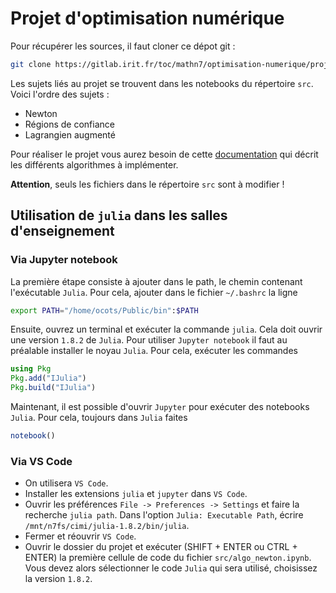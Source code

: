 # Projet d'optimisation numérique

Pour récupérer les sources, il faut cloner ce dépot git : 

```bash
git clone https://gitlab.irit.fr/toc/mathn7/optimisation-numerique/projet-optinum.git
```

Les sujets liés au projet se trouvent dans les notebooks du répertoire `src`. Voici l'ordre des sujets :

* Newton
* Régions de confiance
* Lagrangien augmenté

Pour réaliser le projet vous aurez besoin de cette [documentation](doc-projet.pdf) qui décrit les différents algorithmes à implémenter. 

**Attention**, seuls les fichiers dans le répertoire `src` sont à modifier !

## Utilisation de `julia` dans les salles d'enseignement

### Via Jupyter notebook

La première étape consiste à ajouter dans le path, le chemin contenant l'exécutable `Julia`. Pour cela, ajouter dans le fichier `~/.bashrc` la ligne

```bash
export PATH="/home/ocots/Public/bin":$PATH
```

Ensuite, ouvrez un terminal et exécuter la commande `julia`. Cela doit ouvrir une version `1.8.2` de `Julia`. Pour utiliser `Jupyter notebook` 
il faut au préalable installer le noyau `Julia`.  Pour cela, exécuter les commandes

```julia
using Pkg
Pkg.add("IJulia")
Pkg.build("IJulia")
```

Maintenant, il est possible d'ouvrir `Jupyter` pour exécuter des notebooks `Julia`. Pour cela, toujours dans `Julia` faites

```julia
notebook()
```

### Via VS Code

* On utilisera `VS Code`.
* Installer les extensions `julia` et `jupyter` dans `VS Code`.
* Ouvrir les préférences `File -> Preferences -> Settings` et faire la recherche `julia path`. Dans l'option `Julia: Executable Path`, écrire `/mnt/n7fs/cimi/julia-1.8.2/bin/julia`. 
* Fermer et réouvrir `VS Code`.
* Ouvrir le dossier du projet et exécuter (SHIFT + ENTER ou CTRL + ENTER) la première cellule de code du fichier `src/algo_newton.ipynb`. Vous devez alors sélectionner le code `Julia` qui sera utilisé, choisissez la version `1.8.2`.

